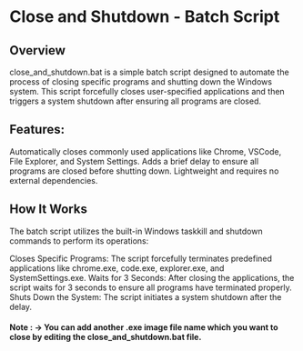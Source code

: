 # Close and Shutdown - Batch Script
## Overview
close_and_shutdown.bat is a simple batch script designed to automate the process of closing specific programs and shutting down the Windows system. This script forcefully closes user-specified applications and then triggers a system shutdown after ensuring all programs are closed.

## Features:
Automatically closes commonly used applications like Chrome, VSCode, File Explorer, and System Settings.
Adds a brief delay to ensure all programs are closed before shutting down.
Lightweight and requires no external dependencies.

## How It Works
The batch script utilizes the built-in Windows taskkill and shutdown commands to perform its operations:

Closes Specific Programs: The script forcefully terminates predefined applications like chrome.exe, code.exe, explorer.exe, and SystemSettings.exe.
Waits for 3 Seconds: After closing the applications, the script waits for 3 seconds to ensure all programs have terminated properly.
Shuts Down the System: The script initiates a system shutdown after the delay.

#### Note : -> You can add another .exe image file name which you want to close by editing the  close_and_shutdown.bat file.
